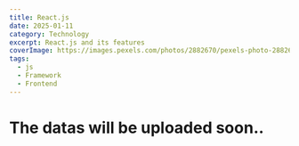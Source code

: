 ```yaml
---
title: React.js
date: 2025-01-11
category: Technology
excerpt: React.js and its features
coverImage: https://images.pexels.com/photos/2882670/pexels-photo-2882670.jpeg?auto=compress&cs=tinysrgb&w=1260&h=750&dpr=1
tags:
  - js
  - Framework
  - Frontend
---
```


# The datas will be uploaded soon..